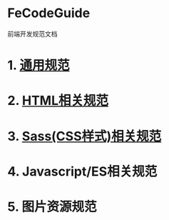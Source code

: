# FeCodeGuide
前端开发规范文档

# 1. [通用规范](http://192.168.1.250/shangchao_web/FECodeGuide/blob/master/%E9%80%9A%E7%94%A8%E8%A7%84%E8%8C%83.md)

# 2. [HTML相关规范](http://192.168.1.250/shangchao_web/FECodeGuide/blob/master/HTML%E7%9B%B8%E5%85%B3%E8%A7%84%E8%8C%83.md)

# 3. [Sass(CSS样式)相关规范](http://192.168.1.250/shangchao_web/FECodeGuide/blob/master/Sass-CSS%E6%A0%B7%E5%BC%8F%E8%A7%84%E8%8C%83.md)

# 4. Javascript/ES相关规范

# 5. 图片资源规范
